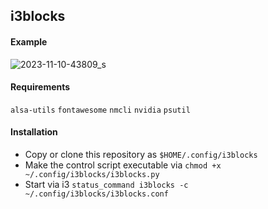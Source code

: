 ## i3blocks

#### Example
![2023-11-10-43809_s](https://github.com/mikeredev/i3blocks/assets/132297919/816a9514-a09c-475b-a2e8-5196614efc0b)



#### Requirements
`alsa-utils`
`fontawesome`
`nmcli`
`nvidia`
`psutil`

#### Installation
- Copy or clone this repository as `$HOME/.config/i3blocks`
- Make the control script executable via `chmod +x ~/.config/i3blocks/i3blocks.py`
- Start via i3 `status_command i3blocks -c ~/.config/i3blocks/i3blocks.conf`
